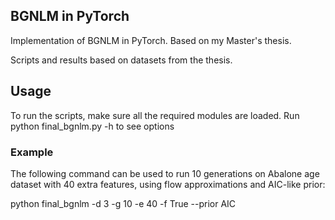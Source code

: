 ## BGNLM in PyTorch
Implementation of BGNLM in PyTorch. Based on my Master's thesis.

Scripts and results based on datasets from the thesis.

## Usage
To run the scripts, make sure all the required modules are loaded.
Run python final_bgnlm.py -h to see options

### Example
The following command can be used to run 10 generations on Abalone age dataset with 40 extra features, using flow approximations and AIC-like prior:

python final_bgnlm -d 3 -g 10 -e 40 -f True --prior AIC 
